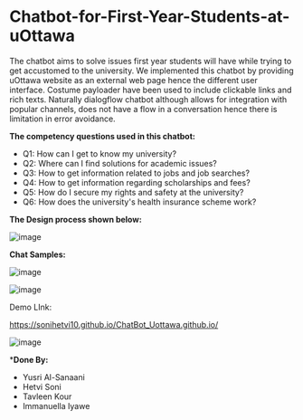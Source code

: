 # Chatbot-for-First-Year-Students-at-uOttawa

The chatbot aims to solve issues first year students will have while trying to get accustomed to the university. 
We implemented this chatbot by providing uOttawa website as an external web page hence the different user interface. 
Costume payloader have been used to include clickable links and rich texts. 
Naturally dialogflow chatbot although allows for integration with popular channels, does not have a flow in a conversation hence there is limitation in error avoidance.

**The competency questions used in this chatbot:**

- Q1: How can I get to know my university?
- Q2: Where can I find solutions for academic issues?
- Q3: How to get information related to jobs and job searches?
- Q4: How to get information regarding scholarships and fees?
- Q5: How do I secure my rights and safety at the university? 
- Q6: How does the university's health insurance scheme work?

**The Design process shown below:**


![image](https://user-images.githubusercontent.com/89004966/152660482-e1d7721d-6bb2-401e-bb56-e51ef8a39fbb.png)



**Chat Samples:**

![image](https://user-images.githubusercontent.com/89004966/152660628-f2fb0330-03db-4e28-8f3c-d0a19e960b59.png)

![image](https://user-images.githubusercontent.com/89004966/152660631-5937d6c6-1c44-48ad-8ebf-24246fb59269.png)





Demo LInk:

https://sonihetvi10.github.io/ChatBot_Uottawa.github.io/ 

![image](https://user-images.githubusercontent.com/89004966/152668081-d08ea4b4-9dc1-4bce-8a9d-3eef19371488.png)


***Done By:**
- Yusri Al-Sanaani
- Hetvi Soni
- Tavleen Kour
- Immanuella Iyawe
